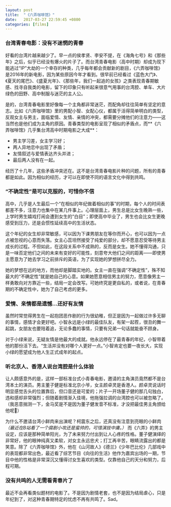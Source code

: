 ```yaml
---
layout: post
title:  "《六弄咖啡馆》"
date:   2017-03-27 22:59:45 +0800
categories: [films]
---
```

### 台湾青春电影：没有不迷惘的青春

好看的台湾片越来越少了。早一点的侯孝贤、李安不提，在《海角七号》和《那些年》之后，似乎已经没有爆火的片子了。而台湾青春电影（高中时期）却成为现下能逃过“IP”大劫的一个幸存的种类，几乎每年都会贡献新的剧目，《六弄咖啡馆》是2016年的新电影，因为某些原因今年才看到。很早前已经看过《蓝色大门》、《夏天的尾巴》、《盛夏光年》、《那些年，我们一起追的女孩》之类表现青春期敏感、找寻自我类的电影，留下的印象只有听起来很意气用事的台湾腔、单车、大片绿色的田野、高中制服与迷茫的主人公。

是的，台湾青春电影里好像每一个主角都非常迷茫，而配角却往往简单有坚定的意志。比如《六弄咖啡馆》里的男配小智、女配心仪，都属于活得简单明白的类型，反观女主与男主，面临爱情、友情、亲情的冲突，都需要分摊他们的注意力——这当然也是他们成为主角的原因。青春类型的电影呈现了相似的矛盾点，而**《六弄咖啡馆》几乎集台湾高中时期电影之大成**：

- 男主学习差，女主学习好；
- 两人异地恋中出现了矛盾；
- 友情叙述与爱情表达齐头并进；
- 最后两人没有在一起。

经历了十几年，这些矛盾冲突还在。这不是台湾青春电影片种的问题，所有的青春都是如此。因为相似的经历，才可以在即使不同的语言文化中得到共鸣。

### “不确定性”是可以克服的，可惜你不信

高中，几乎是人生最后一个“在相似的年纪做着相似的事”的时期，每个人的时间表都差不多，注意力也集中在某几件事上。心理层面上，男生总是比女生晚熟一些，上学时男生嬉戏打闹会遭到女生的“白目”；即使高中毕业了，男生也会比女生更晚感受到压力，还是会惯性延续高中的生活状态。

这个年纪的女生却非常敏感，可以因为下课男朋友在等你而开心，也可以因为一点点被忽视的心意而失落。女主心蕊坦然接受了纯爱的部分，却不愿意忍受等待男主成长的过程。不但如此，在这段关系中不成熟的，反而是女生。她不懂得沟通，只是一味否定他们之间的未来有变好的可能性，刻意夸大他们之间的距离——即使男主愿意为了她去学习之前排斥的英语，为了实现她的梦想拼尽全力。

她的梦想在远的地方，而他却是脚踏实地的。女主一直在强调“不确定性”，殊不知最大的“不确定性”就是她自己的心意。如果她愿意相信男主的努力，愿意像男主一样勇敢向对方靠近一些，结局一定会改写。可她终究是更自私的，或者说，在青春期的不确定性中，她为了自己考虑的更多。

### 爱情、亲情都是遗憾…还好有友情

虽然时常觉得男生在一起抱团恶作剧的行为很幼稚，但正是因为一起做过许多无聊的事情，感情才会更好吧。小智永远是小绿的最佳队友，有架一起茬，很丑的舞一起跳，女朋友也要陪着追，无论多蠢的事情，只要有兄弟一句话就能奋不顾身。

对于小绿来说，无疑友情是他最大的成就。他永远停在了最青春的年纪，小智带着他的那份活下去。“生活并没有对哪个人更好一点。”小智肯定也要一夜长大，实现小绿的愿望成为他人生正式成年的起点。

### 听北京人、香港人说台湾腔是什么体验

让人颇感意外的是，这样一部标准台式小青春电影，邀请的主角演员竟然都不是台湾本土的演员。男主董子健是标准北京小爷，女主颜卓灵是香港人。颜卓灵说话时明显感觉舌头的位置靠后，但口音还是可爱的；片子一开场董子健的那几句独白，违和感却非常强烈；但随着剧情渐入佳境，他拖强拉调的台湾腔也可以被忽略了。（我恶意揣测一下，金马奖是不是因为董子健发音不标准，才没把最佳男主角颁给他呢🤔）

为什么不邀请台湾小鲜肉来出演呢？柯震东之后，还真没有注意到亮眼的小鲜肉 *（最近在B站看了一个腐剧小攻还是蛮帅的，可惜演技中庸。）* 而《六弄》的男主设定，应该是那种简单阳光，为了未来努力付出到让人心疼的性格。董子健演绎的非常好，他的眼神纯真又柔软，对女主永远忠犬；打工再辛苦，眼睛流露出的都是笑意。除了《六弄咖啡馆》外，他在《山河故人》《德兰》《少年巴比伦》几部戏中的表现都非常出色，最近看了综艺节目《向往的生活》他作为嘉宾出场的一期，节目中他的性格是非常深沉又懂得讨女生喜欢的类型。仅靠他自己的天分和努力，后程可期。

### 没有共鸣的人无需看青春片了

最近不会再看类似题材的电影了。不是因为剧情老套，也不是因为结局虐心，只是年纪到了，对这种青春期特定的忧虑不再有共鸣了。Sad。
